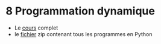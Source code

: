 # 8 Programmation dynamique

* Le [cours](https://github.com/NaturelEtChaud/NSI-Terminale/blob/main/8%20Programmation%20dynamique/Terminale_NSI08_Programmation%20Dynamique.pdf) complet
* le [fichier](https://github.com/NaturelEtChaud/NSI-Terminale/blob/main/8%20Programmation%20dynamique/Python/8%20Programmation%20dynamique.zip) zip contenant tous les programmes en Python

